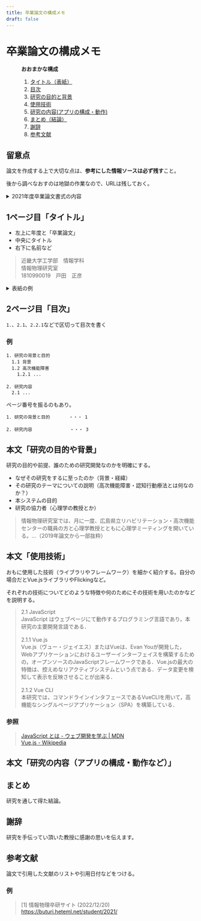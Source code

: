```yaml
---
title: 卒業論文の構成メモ
draft: false
---
```


# 卒業論文の構成メモ

<menu>

**おおまかな構成**

1. [タイトル（表紙）](#1ページ目「タイトル」)
2. [目次](#2ページ目「目次」)
3. [研究の目的と背景](#本文「研究の目的や背景」)
4. [使用技術](#本文「使用技術」)
5. [研究の内容(アプリの構成・動作)](#本文「研究の内容（アプリの構成・動作など）」)
6. [まとめ（結論）](#まとめ)
7. [謝辞](#謝辞)
8. [参考文献](#参考文献)

</menu>

## 留意点

論文を作成する上で大切な点は、**参考にした情報ソースは必ず残す**こと。

後から調べなおすのは地獄の作業なので、URLは残しておく。

<details>
<summary>2021年度卒業論文書式の内容</summary>

### 本文

| 項目 | 要件 |
| :-- | :-- |
| ソフトウェア | MS-Word |
| 用紙サイズ | A4 |
| 余白 | 上下左右25mm |
| 全角フォント | MS明朝 |
| 半角フォント | _Times New Roman_ |
| 英数字 | 半角 |
| 文字サイズ | 10.5ポイント |
| 文字数 | 10,000 文字以上（本文のみ、表紙・目次・図表・参考文献は含まない） |
| 句読点 | 「．」「，」（全角） |

</details>

## 1ページ目「タイトル」

- 左上に年度と「卒業論文」
- 中央にタイトル
- 右下に名前など

> 近畿大学工学部　情報学科\
> 情報物理研究室\
> 1810990019　戸田　正彦

<details>
<summary>表紙の例</summary>

![表紙](../img/2021-12-20_1.png)

</details>

## 2ページ目「目次」

`1.`、`2.1`、`2.2.1`などで区切って目次を書く

### 例

```
1. 研究の背景と目的
  1.1 背景
  1.2 高次機能障害
    1.2.1 ...

2. 研究内容
  2.1 ...
```

ページ番号を振るのもあり。

```
1. 研究の背景と目的       ・・・ 1

2. 研究内容              ・・・ 3
```

## 本文「研究の目的や背景」

研究の目的や前提、誰のための研究開発なのかを明確にする。

- なぜその研究をするに至ったのか（背景・経緯）
- その研究のテーマについての説明（高次機能障害・認知行動療法とは何なのか？）
- 本システムの目的
- 研究の協力者（心理学の教授とか）

> 情報物理研究室では、月に一度、広島県立リハビリテーション・高次機能センターの職員の方と心理学教授とともに心理学ミーティングを開いている。...（2019年論文から一部抜粋）

## 本文「使用技術」

おもに使用した技術（ライブラリやフレームワーク）を細かく紹介する。自分の場合だとVue.jsライブラリやFlickingなど。

それぞれの技術についてどのような特徴や何のためにその技術を用いたのかなどを説明する。

> 2.1 JavaScript\
> JavaScript はウェブページにて動作するプログラミング言語であり，本研究の主要開発言語である．\
>\
> 2.1.1 Vue.js\
> Vue.js（ヴュー・ジェイエス）またはVueは、Evan Youが開発した，Webアプリケーションにおけるユーザーインターフェイスを構築するための，オープンソースのJavaScriptフレームワークである．Vue.jsの最大の特徴は、控えめなリアクティブシステムという点である．データ変更を検知して表示を反映させることが出来る．\
>\
> 2.1.2 Vue CLI\
> 本研究では，コマンドラインインタフェースであるVueCLIを用いて，高機能なシングルページアプリケーション（SPA）を構築している．

### 参照

> [JavaScript とは - ウェブ開発を学ぶ | MDN](https://developer.mozilla.org/ja/docs/Learn/JavaScript/First_steps/What_is_JavaScript)\
> [Vue.js - Wikipedia](https://ja.wikipedia.org/wiki/Vue.js)

## 本文「研究の内容（アプリの構成・動作など）」

## まとめ

研究を通して得た結論。

## 謝辞

研究を手伝ってい頂いた教授に感謝の思いを伝えます。

## 参考文献

論文で引用した文献のリストや引用日付などをつける。

### 例

> [1] 情報物理卒研サイト (2022/12/20)\
>     https://buturi.heteml.net/student/2021/
